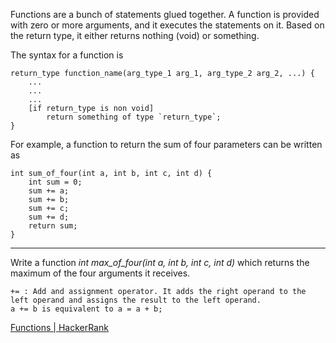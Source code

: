 Functions are a bunch of statements glued together. A function is provided with zero or more arguments, and it executes the statements on it. Based on the return type, it either returns nothing (void) or something.

The syntax for a function is

```
return_type function_name(arg_type_1 arg_1, arg_type_2 arg_2, ...) {
    ...
    ...
    ...
    [if return_type is non void]
        return something of type `return_type`;
}
```

For example, a function to return the sum of four parameters can be written as

```
int sum_of_four(int a, int b, int c, int d) {
    int sum = 0;
    sum += a;
    sum += b;
    sum += c;
    sum += d;
    return sum;
}
```

___

Write a function _int max\_of\_four(int a, int b, int c, int d)_ which returns the maximum of the four arguments it receives.

```
+= : Add and assignment operator. It adds the right operand to the left operand and assigns the result to the left operand.
a += b is equivalent to a = a + b;
```

[Functions | HackerRank](https://www.hackerrank.com/challenges/c-tutorial-functions/problem?isFullScreen=true)